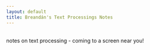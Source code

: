 ```yaml
---
layout: default
title: Breandán's Text Processings Notes
---
```

<br>
notes on text processing  - coming to a screen near you! 